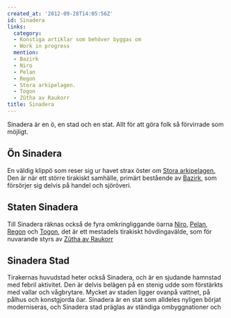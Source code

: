 ```yaml
---
created_at: '2012-09-28T14:05:56Z'
id: Sinadera
links:
  category:
  - Konstiga artiklar som behöver byggas om
  - Work in progress
  mention:
  - Bazirk
  - Niro
  - Pelan
  - Regon
  - Stora arkipelagen.
  - Togon
  - Zûtha av Raukorr
title: Sinadera
---
```


Sinadera är en ö, en stad och en stat. Allt för att göra folk så förvirrade som möjligt.

Ön Sinadera
-----------

En väldig klippö som reser sig ur havet strax öster om [Stora arkipelagen.] Den är när ett större
tirakiskt samhälle, primärt bestående av [Bazirk], som försörjer sig delvis på handel och sjöröveri.

Staten Sinadera
---------------

Till Sinadera räknas också de fyra omkringliggande öarna [Niro], [Pelan], [Regon] och [Togon], det
är ett mestadels tirakiskt hövdingavälde, som för nuvarande styrs av [Zûtha av Raukorr]

Sinadera Stad
-------------

Tirakernas huvudstad heter också Sinadera, och är en sjudande hamnstad med febril aktivitet. Den är
delvis belägen på en stenig udde som förstärkts med vallar och vågbrytare. Mycket av staden ligger
ovanpå vattnet, på pålhus och konstgjorda öar. Sinadera är en stat som alldeles nyligen börjat
moderniseras, och Sinadera stad präglas av ständiga ombyggnationer och

  [Stora arkipelagen.]: Stora_arkipelagen
  [Bazirk]: Bazirk
  [Niro]: Niro
  [Pelan]: Pelan
  [Regon]: Regon
  [Togon]: Togon
  [Zûtha av Raukorr]: Zûtha_av_Raukorr